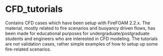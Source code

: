 # CFD_tutorials
Contains CFD cases which have been setup with FireFOAM 2.2.x. The material, mostly related to fire scenarios and buoyancy driven flows, has been made for educational purposes for undergraduate/postgraduate students and engineers who are interested in CFD modeling. The tutorials are not validation cases, rather simple examples of how to setup up some fire-related scenarios.
